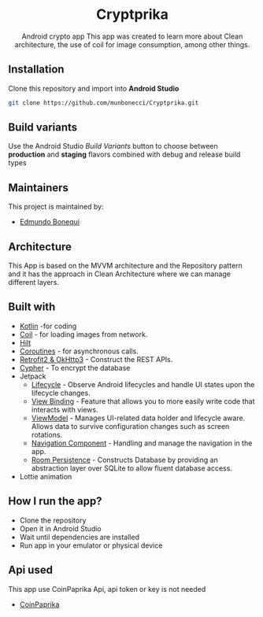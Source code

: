 <h1 align="center">Cryptprika</h1> 

<p align="center">
Android crypto app This app was created to learn more about Clean architecture, the use of coil for
image consumption, among other things.
</p>

## Installation

Clone this repository and import into **Android Studio**

```bash
git clone https://github.com/munbonecci/Cryptprika.git
```

## Build variants

Use the Android Studio *Build Variants* button to choose between **production** and **staging**
flavors combined with debug and release build types

## Maintainers

This project is maintained by:

* [Edmundo Bonequi](http://github.com/munbonecci)

## Architecture

This App is based on the MVVM architecture and the Repository pattern and it has the approach in Clean Architecture where we can manage different layers.

## Built with

- [Kotlin](https://kotlinlang.org/) -for coding
- [Coil](https://coil-kt.github.io/coil/) - for loading images from network.
- [Hilt](https://developer.android.com/training/dependency-injection/hilt-android)
- [Coroutines](https://developer.android.com/kotlin/coroutines) - for asynchronous calls.
- [Retrofit2 & OkHttp3](https://github.com/square/retrofit) - Construct the REST APIs.
- [Cypher](https://github.com/sqlcipher/android-database-sqlcipher) - To encrypt the database
- Jetpack
    - [Lifecycle](https://developer.android.com/topic/libraries/architecture/lifecycle) - Observe Android lifecycles and handle UI states upon the lifecycle changes.
    - [View Binding](https://developer.android.com/topic/libraries/view-binding) - Feature that allows you to more easily write code that interacts with views.
    - [ViewModel](https://developer.android.com/topic/libraries/architecture/viewmodel) - Manages UI-related data holder and lifecycle aware. Allows data to survive configuration changes such as screen rotations.
    - [Navigation Component](https://developer.android.com/guide/navigation/navigation-getting-started) - Handling and manage the navigation in the app.
    - [Room Persistence](https://developer.android.com/jetpack/androidx/releases/room) - Constructs Database by providing an abstraction layer over SQLite to allow fluent database access.
- Lottie animation


## How I run the app?
- Clone the repository
- Open it in Android Studio
- Wait until dependencies are installed
- Run app in your emulator or physical device

## Api used
This app use CoinPaprika Api, api token or key is not needed
- [CoinPaprika](https://api.coinpaprika.com/)